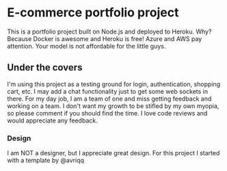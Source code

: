 
# E-commerce portfolio project

This is a portfolio project built on Node.js and deployed to Heroku. Why? Because Docker is awesome and Heroku is free! Azure and AWS pay attention. Your model is not affordable for the little guys.

## Under the covers

I'm using this project as a testing ground for login, authentication, shopping cart, etc. I may add a chat functionality just to get some web sockets in there. For my day job, I am a team of one and miss getting feedback and working on a team. I don't want my growth to be stifled by my own myopia, so please comment if you should find the time. I love code reviews and would appreciate any feedback. 

### Design
I am NOT a designer, but I appreciate great design. For this project I started with a template by @avriqq 

